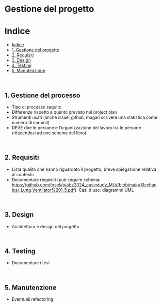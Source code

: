 # **Gestione del progetto**

# Indice
- [Indice](#indice)
- [1. Gestione del progetto](#gestione-del-progetto)
- [2. Requisiti](#requisiti)
- [3. Design](#design)
- [4. Testing](#testing)
- [5. Manutenzione](#manutenzione)

&nbsp;
## 1. Gestione del processo
- Tipo di processo seguito
- Differenze rispetto a quanto previsto nel project plan
- Strumenti usati (anche issue, github, magari scrivere una statistica come numero di commit)
- DEVE dire le persone e l’organizzazione del lavoro tra le persone (rifacendosi ad uno schema del libro)

&nbsp;
## 2. Requisiti
- Lista qualità che hanno riguardato il progetto, breve spiegazione relativa al contesto
- Documentare requisiti (può seguire schema: https://github.com/foselab/abz2024_casestudy_MLV/blob/main/Mechanical_Lung_Ventilator%201_5.pdf). Casi d'uso, diagrammi UML

&nbsp;
## 3. Design
- Architettura e design del progetto

&nbsp;
## 4. Testing
- Documentare i test

&nbsp;
## 5. Manutenzione
- Eventuali refactoring
